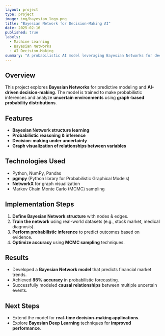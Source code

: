 ```yaml
---
layout: project
type: project
image: img/bayesian_logo.png
title: "Bayesian Network for Decision-Making AI"
date: 2025-02-16
published: true
labels:
  - Machine Learning
  - Bayesian Networks
  - AI Decision-Making
summary: "A probabilistic AI model leveraging Bayesian Networks for decision-making under uncertainty."
---
```


## Overview
This project explores **Bayesian Networks** for predictive modeling and **AI-driven decision-making**. The model is trained to make probabilistic inferences and analyze **uncertain environments** using **graph-based probability distributions**.

## Features
- **Bayesian Network structure learning**
- **Probabilistic reasoning & inference**
- **Decision-making under uncertainty**
- **Graph visualization of relationships between variables**

## Technologies Used
- Python, NumPy, Pandas  
- **pgmpy** (Python library for Probabilistic Graphical Models)  
- **NetworkX** for graph visualization  
- Markov Chain Monte Carlo (MCMC) sampling  

## Implementation Steps
1. **Define Bayesian Network structure** with nodes & edges.  
2. **Train the network** using real-world datasets (e.g., stock market, medical diagnosis).  
3. **Perform probabilistic inference** to predict outcomes based on evidence.  
4. **Optimize accuracy** using **MCMC sampling** techniques.  

## Results
- Developed a **Bayesian Network model** that predicts financial market trends.  
- Achieved **85% accuracy** in probabilistic forecasting.  
- Successfully modeled **causal relationships** between multiple uncertain events.  

## Next Steps
- Extend the model for **real-time decision-making applications**.  
- Explore **Bayesian Deep Learning** techniques for **improved performance**.  

